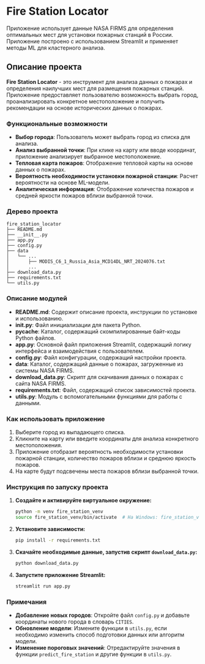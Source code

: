 # Fire Station Locator

Приложение использует данные NASA FIRMS для определения оптимальных мест для установки пожарных
станций в России. Приложение построено с использованием Streamlit и применяет методы ML для
кластерного анализа.

## Описание проекта

**Fire Station Locator** - это инструмент для анализа данных о пожарах и определения наилучших мест
для размещения пожарных станций. Приложение предоставляет пользователю возможность выбрать город,
проанализировать конкретное местоположение и получить рекомендации на основе исторических данных о
пожарах.

### Функциональные возможности

- **Выбор города**: Пользователь может выбрать город из списка для анализа.
- **Анализ выбранной точки**: При клике на карту или вводе координат, приложение анализирует
  выбранное местоположение.
- **Тепловая карта пожаров**: Отображение тепловой карты на основе данных о пожарах.
- **Вероятность необходимости установки пожарной станции**: Расчет вероятности на основе ML-модели.
- **Аналитическая информация**: Отображение количества пожаров и средней яркости пожаров вблизи
  выбранной точки.

### Дерево проекта

```
fire_station_locator
├── README.md
├── __init__.py
├── app.py
├── config.py
├── data
│   └── ...
│       ├── MODIS_C6_1_Russia_Asia_MCD14DL_NRT_2024076.txt
│       ...
├── download_data.py
├── requirements.txt
└── utils.py
```

### Описание модулей

- **README.md**: Содержит описание проекта, инструкции по установке и использованию.
- **__init__.py**: Файл инициализации для пакета Python.
- **__pycache__**: Каталог, содержащий скомпилированные байт-коды Python файлов.
- **app.py**: Основной файл приложения Streamlit, содержащий логику интерфейса и взаимодействия с
  пользователем.
- **config.py**: Файл конфигурации, содержащий настройки проекта.
- **data**: Каталог, содержащий данные о пожарах, загруженные из системы NASA FIRMS.
- **download_data.py**: Скрипт для скачивания данных о пожарах с сайта NASA FIRMS.
- **requirements.txt**: Файл, содержащий список зависимостей проекта.
- **utils.py**: Модуль с вспомогательными функциями для работы с данными.

### Как использовать приложение

1. Выберите город из выпадающего списка.
2. Кликните на карту или введите координаты для анализа конкретного местоположения.
3. Приложение отобразит вероятность необходимости установки пожарной станции, количество пожаров
   вблизи и среднюю яркость пожаров.
4. На карте будут подсвечены места пожаров вблизи выбранной точки.

### Инструкция по запуску проекта

1. **Создайте и активируйте виртуальное окружение:**

   ```bash
   python -m venv fire_station_venv
   source fire_station_venv/bin/activate  # На Windows: fire_station_venv\Scripts\activate
   ```

2. **Установите зависимости:**

   ```bash
   pip install -r requirements.txt
   ```

3. **Скачайте необходимые данные, запустив скрипт `download_data.py`:**

   ```bash
   python download_data.py
   ```

4. **Запустите приложение Streamlit:**

   ```bash
   streamlit run app.py
   ```

### Примечания

- **Добавление новых городов**: Откройте файл `config.py` и добавьте координаты нового города в
  словарь `CITIES`.
- **Обновление модели**: Измените функции в `utils.py`, если необходимо изменить способ подготовки
  данных или алгоритм модели.
- **Изменение пороговых значений**: Отредактируйте значения в функции `predict_fire_station` и
  другие функции в `utils.py`.